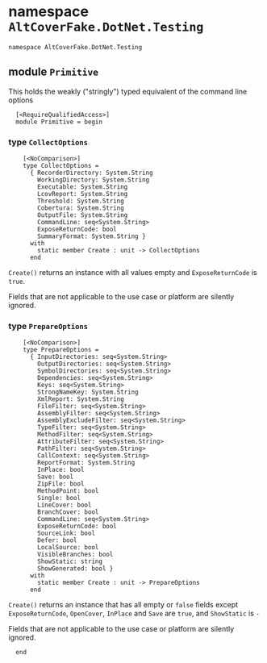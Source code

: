 






# namespace `AltCoverFake.DotNet.Testing`
```
namespace AltCoverFake.DotNet.Testing
```

## module `Primitive`
This holds the weakly ("stringly") typed equivalent of the command line options
```
  [<RequireQualifiedAccess>]
  module Primitive = begin
```
### type `CollectOptions`
```
    [<NoComparison>]
    type CollectOptions =
      { RecorderDirectory: System.String
        WorkingDirectory: System.String
        Executable: System.String
        LcovReport: System.String
        Threshold: System.String
        Cobertura: System.String
        OutputFile: System.String
        CommandLine: seq<System.String>
        ExposeReturnCode: bool
        SummaryFormat: System.String }
      with
        static member Create : unit -> CollectOptions
      end
```
`Create()` returns an instance with all values empty and `ExposeReturnCode` is `true`.

Fields that are not applicable to the use case or platform are silently ignored.

### type `PrepareOptions`
```
    [<NoComparison>]
    type PrepareOptions =
      { InputDirectories: seq<System.String>
        OutputDirectories: seq<System.String>
        SymbolDirectories: seq<System.String>
        Dependencies: seq<System.String>
        Keys: seq<System.String>
        StrongNameKey: System.String
        XmlReport: System.String
        FileFilter: seq<System.String>
        AssemblyFilter: seq<System.String>
        AssemblyExcludeFilter: seq<System.String>
        TypeFilter: seq<System.String>
        MethodFilter: seq<System.String>
        AttributeFilter: seq<System.String>
        PathFilter: seq<System.String>
        CallContext: seq<System.String>
        ReportFormat: System.String
        InPlace: bool
        Save: bool
        ZipFile: bool
        MethodPoint: bool
        Single: bool
        LineCover: bool
        BranchCover: bool
        CommandLine: seq<System.String>
        ExposeReturnCode: bool
        SourceLink: bool
        Defer: bool
        LocalSource: bool
        VisibleBranches: bool
        ShowStatic: string
        ShowGenerated: bool }
      with
        static member Create : unit -> PrepareOptions
      end
```
`Create()` returns an instance that has all empty or `false` fields except `ExposeReturnCode`, `OpenCover`, `InPlace` and `Save` are `true`, and `ShowStatic` is `-`

Fields that are not applicable to the use case or platform are silently ignored.
















```
  end
```
